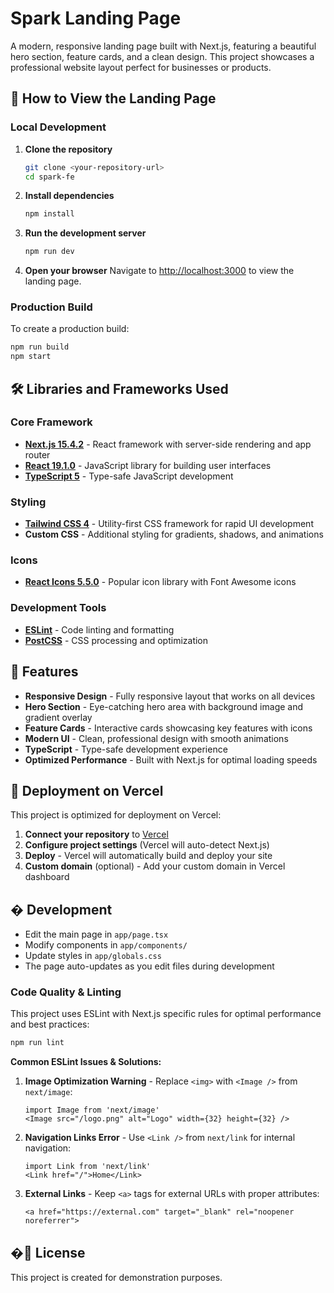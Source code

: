 # Spark Landing Page

A modern, responsive landing page built with Next.js, featuring a beautiful hero section, feature cards, and a clean design. This project showcases a professional website layout perfect for businesses or products.

## 🚀 How to View the Landing Page

### Local Development

1. **Clone the repository**
   ```bash
   git clone <your-repository-url>
   cd spark-fe
   ```

2. **Install dependencies**
   ```bash
   npm install
   ```

3. **Run the development server**
   ```bash
   npm run dev
   ```

4. **Open your browser**
   Navigate to [http://localhost:3000](http://localhost:3000) to view the landing page.

### Production Build

To create a production build:

```bash
npm run build
npm start
```

## 🛠️ Libraries and Frameworks Used

### Core Framework
- **[Next.js 15.4.2](https://nextjs.org/)** - React framework with server-side rendering and app router
- **[React 19.1.0](https://reactjs.org/)** - JavaScript library for building user interfaces
- **[TypeScript 5](https://www.typescriptlang.org/)** - Type-safe JavaScript development

### Styling
- **[Tailwind CSS 4](https://tailwindcss.com/)** - Utility-first CSS framework for rapid UI development
- **Custom CSS** - Additional styling for gradients, shadows, and animations

### Icons
- **[React Icons 5.5.0](https://react-icons.github.io/react-icons/)** - Popular icon library with Font Awesome icons

### Development Tools
- **[ESLint](https://eslint.org/)** - Code linting and formatting
- **[PostCSS](https://postcss.org/)** - CSS processing and optimization

## 🎨 Features

- **Responsive Design** - Fully responsive layout that works on all devices
- **Hero Section** - Eye-catching hero area with background image and gradient overlay
- **Feature Cards** - Interactive cards showcasing key features with icons
- **Modern UI** - Clean, professional design with smooth animations
- **TypeScript** - Type-safe development experience
- **Optimized Performance** - Built with Next.js for optimal loading speeds

## 🚀 Deployment on Vercel

This project is optimized for deployment on Vercel:

1. **Connect your repository** to [Vercel](https://vercel.com)
2. **Configure project settings** (Vercel will auto-detect Next.js)
3. **Deploy** - Vercel will automatically build and deploy your site
4. **Custom domain** (optional) - Add your custom domain in Vercel dashboard

## � Development

- Edit the main page in `app/page.tsx`
- Modify components in `app/components/`
- Update styles in `app/globals.css`
- The page auto-updates as you edit files during development

### Code Quality & Linting

This project uses ESLint with Next.js specific rules for optimal performance and best practices:

```bash
npm run lint
```

**Common ESLint Issues & Solutions:**

1. **Image Optimization Warning** - Replace `<img>` with `<Image />` from `next/image`:
   ```tsx
   import Image from 'next/image'
   <Image src="/logo.png" alt="Logo" width={32} height={32} />
   ```

2. **Navigation Links Error** - Use `<Link />` from `next/link` for internal navigation:
   ```tsx
   import Link from 'next/link'
   <Link href="/">Home</Link>
   ```

3. **External Links** - Keep `<a>` tags for external URLs with proper attributes:
   ```tsx
   <a href="https://external.com" target="_blank" rel="noopener noreferrer">
   ```

## �📝 License

This project is created for demonstration purposes.
